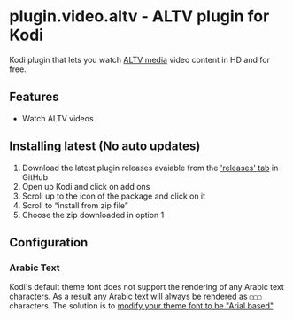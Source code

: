 # plugin.video.altv - ALTV plugin for Kodi

Kodi plugin that lets you watch [ALTV media][1] video content in HD and for free.

## Features

* Watch ALTV videos

## Installing latest (No auto updates)

1. Download the latest plugin releases avaiable from the ['releases' tab][2] in GitHub
2. Open up Kodi and click on add ons
3. Scroll up to the icon of the package and click on it
4. Scroll to “install from zip file”
5. Choose the zip downloaded in option 1

## Configuration

### Arabic Text

Kodi's default theme font does not support the rendering of any Arabic text characters. As a 
result any Arabic text will always be rendered as `▢▢▢` characters. The solution is to
[modify your theme font to be "Arial based"][3].

[1]: https://www.altv.com
[2]: https://github.com/hadynz/plugin.video.altv/releases
[3]: https://www.youtube.com/watch?v=CYKoJogEh94